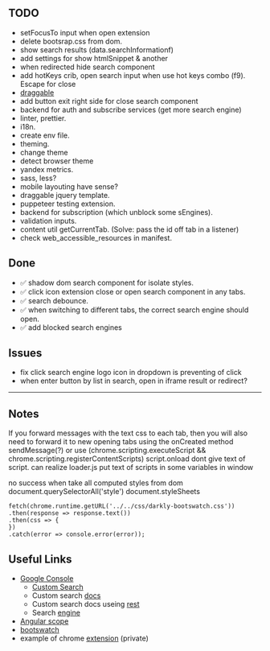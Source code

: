 ## TODO

- setFocusTo input when open extension
- delete bootsrap.css from dom.
- show search results (data.searchInformationf)
- add settings for show htmlSnippet & another
- when redirected hide search component
- add hotKeys crib, open search input when use hot keys combo (f9). Escape for close
- [draggable](https://interactjs.io/)
- add button exit right side for close search component
- backend for auth and subscribe services (get more search engine)
- linter, prettier.
- i18n.
- create env file.
- theming.
- change theme
- detect browser theme
- yandex metrics.
- sass, less?
- mobile layouting have sense?
- draggable jquery template.
- puppeteer testing extension.
- backend for subscription (which unblock some sEngines).
- validation inputs.
- content util getCurrentTab. (Solve: pass the id off tab in a listener)
- check web_accessible_resources in manifest.

## Done

- ✅ shadow dom search component for isolate styles.
- ✅ click icon extension close or open search component in any tabs.
- ✅ search debounce.
- ✅ when switching to different tabs, the correct search engine should open.
- ✅ add blocked search engines

## Issues

- fix click search engine logo icon in dropdown is preventing of click
- when enter button by list in search, open in iframe result or redirect?

------

## Notes

If you forward messages with the text css to each tab,
then you will also need to forward it to new opening tabs using the onCreated method
sendMessage(?) or use (chrome.scripting.executeScript && chrome.scripting.registerContentScripts)
script.onload dont give text of script.
can realize loader.js put text of scripts in some variables in window

no success when take all computed styles from dom
document.querySelectorAll('style') document.styleSheets
```
fetch(chrome.runtime.getURL('../../css/darkly-bootswatch.css'))
.then(response => response.text())
.then(css => {
})
.catch(error => console.error(error));
```

## Useful Links

- [Google Console](https://console.cloud.google.com/apis/credentials/key/b99fb10b-8116-45c8-ab8b-775f3aa12b8f?authuser=0&project=sswitcher)
    - [Custom Search](https://developers.google.com/custom-search/v1/reference/rest/v1/cse/list?apix=true&hl=ru)
    - Custom search [docs](https://developers.google.com/custom-search/v1/reference/rest/v1/cse/list?hl=ru&apix_params=%7B%22q%22%3A%22woody%22%7D)
    - Custom search docs useing [rest](https://developers.google.com/custom-search/v1/using_rest?hl=ru)
    - Search [engine](https://programmablesearchengine.google.com/controlpanel/create/congrats?cx=e79bb8ff5338048ae)
- [Angular scope](https://code.angularjs.org/1.2.27/docs/guide/scope)
- [bootswatch](https://bootswatch.com/)
- example of chrome [extension](https://github.com/Barklim/onlyfExtension/tree/main/Chrome_Extension/js/app) (private)